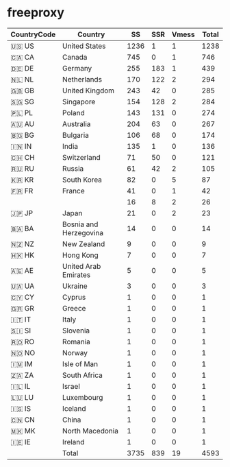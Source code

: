 # freeproxy

|CountryCode|Country|SS|SSR|Vmess|Total|
|  ----  | ----  |  ----  | ----  |  ----  | ----  |
|🇺🇸 US|United States|1236|1|1|1238|
|🇨🇦 CA|Canada|745|0|1|746|
|🇩🇪 DE|Germany|255|183|1|439|
|🇳🇱 NL|Netherlands|170|122|2|294|
|🇬🇧 GB|United Kingdom|243|42|0|285|
|🇸🇬 SG|Singapore|154|128|2|284|
|🇵🇱 PL|Poland|143|131|0|274|
|🇦🇺 AU|Australia|204|63|0|267|
|🇧🇬 BG|Bulgaria|106|68|0|174|
|🇮🇳 IN|India|135|1|0|136|
|🇨🇭 CH|Switzerland|71|50|0|121|
|🇷🇺 RU|Russia|61|42|2|105|
|🇰🇷 KR|South Korea|82|0|5|87|
|🇫🇷 FR|France|41|0|1|42|
| ||16|8|2|26|
|🇯🇵 JP|Japan|21|0|2|23|
|🇧🇦 BA|Bosnia and Herzegovina|14|0|0|14|
|🇳🇿 NZ|New Zealand|9|0|0|9|
|🇭🇰 HK|Hong Kong|7|0|0|7|
|🇦🇪 AE|United Arab Emirates|5|0|0|5|
|🇺🇦 UA|Ukraine|3|0|0|3|
|🇨🇾 CY|Cyprus|1|0|0|1|
|🇬🇷 GR|Greece|1|0|0|1|
|🇮🇹 IT|Italy|1|0|0|1|
|🇸🇮 SI|Slovenia|1|0|0|1|
|🇷🇴 RO|Romania|1|0|0|1|
|🇳🇴 NO|Norway|1|0|0|1|
|🇮🇲 IM|Isle of Man|1|0|0|1|
|🇿🇦 ZA|South Africa|1|0|0|1|
|🇮🇱 IL|Israel|1|0|0|1|
|🇱🇺 LU|Luxembourg|1|0|0|1|
|🇮🇸 IS|Iceland|1|0|0|1|
|🇨🇳 CN|China|1|0|0|1|
|🇲🇰 MK|North Macedonia|1|0|0|1|
|🇮🇪 IE|Ireland|1|0|0|1|
||Total|3735|839|19|4593|
